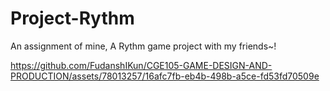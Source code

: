# Project-Rythm
An assignment of mine, A Rythm game project with my friends~!

https://github.com/FudanshIKun/CGE105-GAME-DESIGN-AND-PRODUCTION/assets/78013257/16afc7fb-eb4b-498b-a5ce-fd53fd70509e
